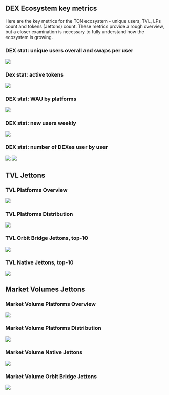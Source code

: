 ## DEX Ecosystem key metrics

Here are the key metrics for the TON ecosystem - unique users, TVL, LPs count and tokens (Jettons) count. These metrics provide a rough overview, but a closer examination is necessary to fully understand how the ecosystem is growing.

### DEX stat: unique users overall and swaps per user
![](../content/exmp_1.png)

### Dex stat: active tokens
![](../content/exmp_2.png)

### DEX stat: WAU by platforms
![](../content/exmp_3.png)

### DEX stat: new users weekly
![](../content/exmp_4.png)

### DEX stat: number of DEXes user by user
![](../content/exmp_5.png)
![](../content/exmp_6.png)

## TVL Jettons

### TVL Platforms Overview
![](../content/exmp_7.png)

### TVL Platforms Distribution
![](../content/exmp_8.png)

### TVL Orbit Bridge Jettons, top-10
![](../content/exmp_9.png)

### TVL Native Jettons, top-10
![](../content/exmp_10.png)

## Market Volumes Jettons

### Market Volume Platforms Overview
![](../content/exmp_11.png)

### Market Volume Platforms Distribution
![](../content/exmp_12.png)

### Market Volume Native Jettons
![](../content/exmp_13.png)

### Market Volume Orbit Bridge Jettons
![](../content/exmp_14.png)
